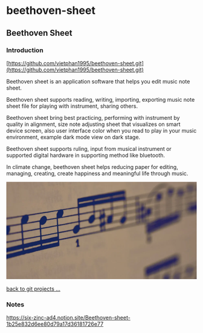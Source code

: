 # beethoven-sheet

## Beethoven Sheet

### Introduction

[https://github.com/vietphan1995/beethoven-sheet.git](https://github.com/vietphan1995/beethoven-sheet.git)

Beethoven sheet is an application software that helps you edit music note sheet.

Beethoven sheet supports reading, writing, importing, exporting music note sheet file for playing with instrument, sharing others.

Beethoven sheet bring best practicing, performing with instrument by quality in alignment, size note adjusting sheet that visualizes on smart device screen, also user interface color when you read to play in your music environment, example dark mode view on dark stage.

Beethoven sheet supports ruling, input from musical instrument or supported digital hardware in supporting method like bluetooth.

In climate change, beethoven sheet helps reducing paper for editing, managing, creating, create happiness and meaningful life through music.

![image.png](image.png)

[back to git projects …](https://github.com/vietphan1995/projects)

### Notes
https://six-zinc-ad4.notion.site/Beethoven-sheet-1b25e832d6ee80d79a17d36181726e77